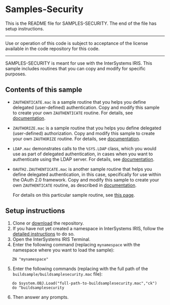 # Samples-Security

This is the README file for SAMPLES-SECURITY. 
The end of the file has setup instructions.

---
Use or operation of this code is subject to acceptance of the license available in the code 
repository for this code.

---
SAMPLES-SECURITY is meant for use with the InterSystems IRIS. This sample includes
routines that you can copy and modify for specific purposes.

## Contents of this sample

* `ZAUTHENTICATE.mac` is a sample routine that you helps you define delegated (user-defined) 
  authentication. Copy and modify this sample to create your own `ZAUTHENTICATE`
  routine. For details, see [documentation](http://docs.intersystems.com/irislatest/csp/docbook/DocBook.UI.Page.cls?KEY=GCAS_delegated).

* `ZAUTHORIZE.mac` is a sample routine that you helps you define delegated (user-defined) 
  authorization. Copy and modify this sample to create your own `ZAUTHORIZE`
  routine. For details, see [documentation](http://docs.intersystems.com/irislatest/csp/docbook/DocBook.UI.Page.cls?KEY=GCAS_delegauthz).

* `LDAP.mac` demonstrates calls to the `%SYS.LDAP` class, which you would use as part of
  delegated authentication, in cases when you want to authenticate using the LDAP server.
  For details, see [documentation](http://docs.intersystems.com/irislatest/csp/docbook/DocBook.UI.Page.cls?KEY=GCAS_LDAP_overview).

* `OAUTH2.ZAUTHENTICATE.mac` is another sample routine that helps you define delegated 
  authentication, in this case, specifically for use within the OAuth 2.0 framework.
  Copy and modify this sample to create your own `ZAUTHENTICATE` routine, as described in [documentation](http://docs.intersystems.com/irislatest/csp/docbook/DocBook.UI.Page.cls?KEY=GOAUTH_client_delauthe).

  For details on this particular sample routine, see [this page](http://docs.intersystems.com/irislatest/csp/docbook/DocBook.UI.Page.cls?KEY=GOAUTH_client_delauthe_sampleroutine).

## Setup instructions

1. Clone or [download](http://docs.intersystems.com/irislatest/csp/docbook/DocBook.UI.Page.cls?KEY=asamples) the repository.
2. If you have not yet created a namespace in InterSystems IRIS, follow the [detailed instructions](http://docs.intersystems.com/irislatest/csp/docbook/DocBook.UI.Page.cls?KEY=ASAMPLES_createns) to do so.
3. Open the InterSystems IRIS Terminal.
4. Enter the following command (replacing `mynamespace` with the namespace where you want to load the sample):
```
   ZN "mynamespace"
```
5. Enter the following commands (replacing with the full path of the `buildsample/buildsamplesecurity.mac` file):
```
   do $system.OBJ.Load("full-path-to-buildsamplesecurity.mac","ck")
   do ^buildsamplesecurity
```
6. Then answer any prompts.

